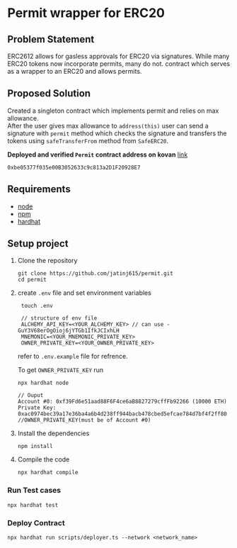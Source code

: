 # Permit wrapper for ERC20

## Problem Statement
ERC2612 allows for gasless approvals for ERC20 via signatures. 
While many ERC20 tokens now incorporate permits, many do not. 
contract which serves as a wrapper to an ERC20 and allows permits.

## Proposed Solution
Created a singleton contract which implements permit and relies on max allowance.<br>
After the user gives max allowance to <code>address(this)</code> user can send a signature with <code>permit</code> method which checks the signature and transfers the tokens using <code>safeTransferFrom</code> method from <code>SafeERC20</code>.

<b>Deployed and verified <code>Permit</code> contract address on kovan</b> <a href="https://kovan.etherscan.io/address/0xbe05377f035e00B3052633c9c813a2D1F20928E7#code">link</a>
```shell
0xbe05377f035e00B3052633c9c813a2D1F20928E7
```

## Requirements
* <a href="https://nodejs.org/en/download/">node</a>
* <a href="https://www.npmjs.com/">npm</a>
* <a href="https://hardhat.org/getting-started">hardhat</a>
  


## Setup project
1. Clone the repository
   ```shell
   git clone https://github.com/jatinj615/permit.git
   cd permit
   ```
2. create <code>.env</code> file and set environment variables 
   ```shell
    touch .env

    // structure of env file
    ALCHEMY_API_KEY=<YOUR_ALCHEMY_KEY> // can use - GuY3V68erOgOioj6jYTGb1IfkJCIxhLH
    MNEMONIC=<YOUR_MNEMONIC_PRIVATE_KEY>
    OWNER_PRIVATE_KEY=<YOUR_OWNER_PRIVATE_KEY>
   ```

   refer to <code>.env.example</code> file for refrence.</br>

   To get <code>OWNER_PRIVATE_KEY</code> run 
   ```shell
   npx hardhat node

   // Ouput
   Account #0: 0xf39Fd6e51aad88F6F4ce6aB8827279cffFb92266 (10000 ETH)
   Private Key: 0xac0974bec39a17e36ba4a6b4d238ff944bacb478cbed5efcae784d7bf4f2ff80 //OWNER_PRIVATE_KEY(must be of Account #0)
   ```
3. Install the dependencies
   ```shell
   npm install
   ```
4. Compile the code
   ```shell
   npx hardhat compile
   ```

### Run Test cases
```shell
npx hardhat test
```

### Deploy Contract
```shell
npx hardhat run scripts/deployer.ts --network <network_name>
```

